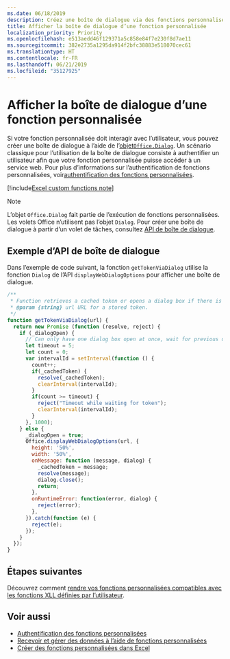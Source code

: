 ```yaml
---
ms.date: 06/18/2019
description: Créez une boîte de dialogue via des fonctions personnalisées dans Excel à l’aide de JavaScript.
title: Afficher la boîte de dialogue d’une fonction personnalisée
localization_priority: Priority
ms.openlocfilehash: e513aedd46f129371a5c858e84f7e230f8d7ae11
ms.sourcegitcommit: 382e2735a1295da914f2bfc38883e518070cec61
ms.translationtype: HT
ms.contentlocale: fr-FR
ms.lasthandoff: 06/21/2019
ms.locfileid: "35127925"
---
```

# <a name="display-a-dialog-box-from-a-custom-function"></a>Afficher la boîte de dialogue d’une fonction personnalisée

Si votre fonction personnalisée doit interagir avec l’utilisateur, vous pouvez créer une boîte de dialogue à l’aide de l’[objet`Office.Dialog`](/javascript/api/office-runtime/officeruntime.dialog?view=office-js). Un scénario classique pour l’utilisation de la boîte de dialogue consiste à authentifier un utilisateur afin que votre fonction personnalisée puisse accéder à un service web. Pour plus d’informations sur l’authentification de fonctions personnalisées, voir[authentification des fonctions personnalisées](./custom-functions-authentication.md).

[!include[Excel custom functions note](../includes/excel-custom-functions-note.md)]

>[!NOTE]
> L’objet `Office.Dialog` fait partie de l’exécution de fonctions personnalisées. Les volets Office n’utilisent pas l’objet `Dialog`. Pour créer une boîte de dialogue à partir d’un volet de tâches, consultez [API de boîte de dialogue](/office/dev/add-ins/develop/dialog-api-in-office-add-ins).

## <a name="dialog-box-api-example"></a>Exemple d’API de boîte de dialogue

Dans l’exemple de code suivant, la fonction `getTokenViaDialog` utilise la fonction `Dialog` de l’API `displayWebDialogOptions` pour afficher une boîte de dialogue.

```js
/**
 * Function retrieves a cached token or opens a dialog box if there is no saved token. Note that this is not a sufficient example of authentication but is intended to show the capabilities of the Dialog object.
 * @param {string} url URL for a stored token.
 */
function getTokenViaDialog(url) {
  return new Promise (function (resolve, reject) {
    if (_dialogOpen) {
      // Can only have one dialog box open at once, wait for previous dialog box's token
      let timeout = 5;
      let count = 0;
      var intervalId = setInterval(function () {
        count++;
        if(_cachedToken) {
          resolve(_cachedToken);
          clearInterval(intervalId);
        }
        if(count >= timeout) {
          reject("Timeout while waiting for token");
          clearInterval(intervalId);
        }
      }, 1000);
    } else {
      _dialogOpen = true;
      Office.displayWebDialogOptions(url, {
        height: '50%',
        width: '50%',
        onMessage: function (message, dialog) {
          _cachedToken = message;
          resolve(message);
          dialog.close();
          return;
        },
        onRuntimeError: function(error, dialog) {
          reject(error);
        },
      }).catch(function (e) {
        reject(e);
      });
    }
  });
}
```

## <a name="next-steps"></a>Étapes suivantes
Découvrez comment [rendre vos fonctions personnalisées compatibles avec les fonctions XLL définies par l’utilisateur](make-custom-functions-compatible-with-xll-udf.md).

## <a name="see-also"></a>Voir aussi

* [Authentification des fonctions personnalisées](custom-functions-authentication.md)
* [Recevoir et gérer des données à l’aide de fonctions personnalisées](custom-functions-web-reqs.md)
* [Créer des fonctions personnalisées dans Excel](custom-functions-overview.md)
